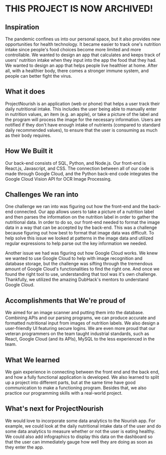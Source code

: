 # THIS PROJECT IS NOW ARCHIVED!

## Inspiration
The pandemic confines us into our personal space, but it also provides new opportunities for health technology. It became easier to track one's nutrition intake since people's food choices become more limited and more controllable. We wanted to design an app that calculates and keeps track of users' nutrition intake when they input into the app the food that they had. We wanted to design an app that helps people live healthier at home. After all, with a healthier body, there comes a stronger immune system, and people can better fight the virus.

## What it does
ProjectNourish is an application (web or phone) that helps a user track their daily nutritional intake. This includes the user being able to manually enter in nutrition values, an item (e.g. an apple), or take a picture of the label and the program will process the image for the necessary information. Users are notified if they don't have enough intake of nutrients (compared to standard daily recommended values), to ensure that the user is consuming as much as their body requires. 

## How We Built it
Our back-end consists of SQL, Python, and Node.js. Our front-end is React.js, Javascript, and CSS. The connection between all of our code is made through Google Cloud, and the Python back-end code integrates the Google Cloud Vision API for OCR Image Processing.

## Challenges We ran into

One challenge we ran into was figuring out how the front-end and the back-end connected. Our app allows users to take a picture of a nutrition label and then parses the information on the nutrition label in order to gather the nutritional data. In order to do so, our front-end needed to format the image data in a way that can be accepted by the back-end. This was a challenge because figuring out how best to format that image data was difficult. To help solve this issue we looked at patterns in the image data and utilized regular expressions to help parse out the key information we needed. 

Another issue we had was figuring out how Google Cloud works. We knew we wanted to use Google Cloud to help with image recognition and database storage, but the challenge was sifting through the tremendous amount of Google Cloud's functionalities to find the right one. And once we found the right tool to use, understanding that tool was it's own challenge. Thankfully, we utilized the amazing DubHack's mentors to understand Google Cloud.

## Accomplishments that We're proud of
We aimed for an image scanner and putting them into the database. Combining APIs and our parsing programs, we can produce accurate and formatted nutritional input from images of nutrition labels. We also design a user-friendly UI featuring secure logins. We are even more proud that our veteran programmers on the team taught industrial standards, such as React, Google Cloud (and its APIs), MySQL to the less experienced in the team.

## What We learned
We gain experience in connecting between the front end and the back end, and how a fully functional application is developed. We also learned to split up a project into different parts, but at the same time have good communication to make a functioning program. Besides that, we also practice our programming skills with a real-world project. 

## What's next for ProjectNourish

We would love to incorporate some data analytics to the Nourish app. For example, we could look at the daily nutritional intake data of the user and do some data analytics to measure whether or not the user is eating healthy. We could also add infographics to display this data on the dashboard so that the user can immediately gauge how well they are doing as soon as they enter the app.


